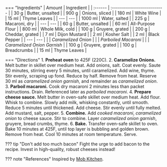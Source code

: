 === "Ingredients"
    | Amount  | Ingredient                  |
    | :------ | :-------------------------- |
    | 30 g    | Butter, unsalted            |
    | 900 g   | Onions, sliced              |
    | 180 ml  | White Wine                  |
    | 15 ml   | Thyme Leaves                |
    | ---     | ---                         |
    | 1000 ml | Water, salted               |
    | 225 g   | Macaroni, dry               |
    | ---     | ---                         |
    | 60 g    | Butter, unsalted            |
    | 60 ml   | All-Purpose Flour           |
    | 800 ml  | Whole Milk, cold            |
    | 100 g   | Gruyere, grated             |
    | 200 g   | Cheddar, grated             |
    | 7 ml    | Dijon Mustard               |
    | 2 ml    | Kosher Salt                 |
    | 2 ml    | Black Pepper                |
    | ---     | ---                         |
    |         | *Caramelized Onion*         |
    |         | *Parboiled Macaroni*        |
    |         | *Caramelized Onion Garnish* |
    | 100 g   | Gruyere, grated             |
    | 100 g   | Breadcrumbs                 |
    | 15 ml   | Thyme Leaves                |


=== "Directions"
    1. **Preheat oven** to 425F (220C).
    2. **Caramelize Onions.** Melt butter in skillet over medium heat. Add onions, salt. Coat evenly. Saute 30 minutes, stirring every 5 minutes, until caramelized. Add wine, thyme. Stir evenly, scraping up fond. Reduce by half. Remove from heat. Reserve 30 ml as *caramelized onion garnish*, and remainder as *caramelized onion*.
    3. **Parboil macaroni.** Cook dry macaroni 2 minutes less than packet instructions. Drain. Referenced later as *parboiled macaroni*.
    4. **Prepare cheese sauce.** Melt butter in oven-safe skillet over medium heat. Add flour. Whisk to combine. Slowly add milk, whisking constantly, until smooth. Reduce 5 minutes until thickened. Add cheese. Stir evenly until fully melted. Add mustard, salt, pepper.
    5. **Combine.** Add *cooked macaroni*, *caramelized onion* to cheese sauce. Stir to combine. Layer *caramelized onion garnish*, gruyere, bread crumbs, thyme.
    6. **Bake.** Transfer oven-safe skillet to oven. Bake 10 minutes at 425F, until top layer is bubbling and golden brown. Remove from heat. Cool 10 minutes at room temperature. Serve.


??? tip "Don't add too much bacon"
    Fight the urge to add bacon to the recipe. Invest in high-quality, robust cheeses instead!

??? note "References"
    Inspired by [Mob Kitchen](https://www.reddit.com/r/MobKitchen/comments/ew62bu/mobs_french_onion_mac_cheese/).
